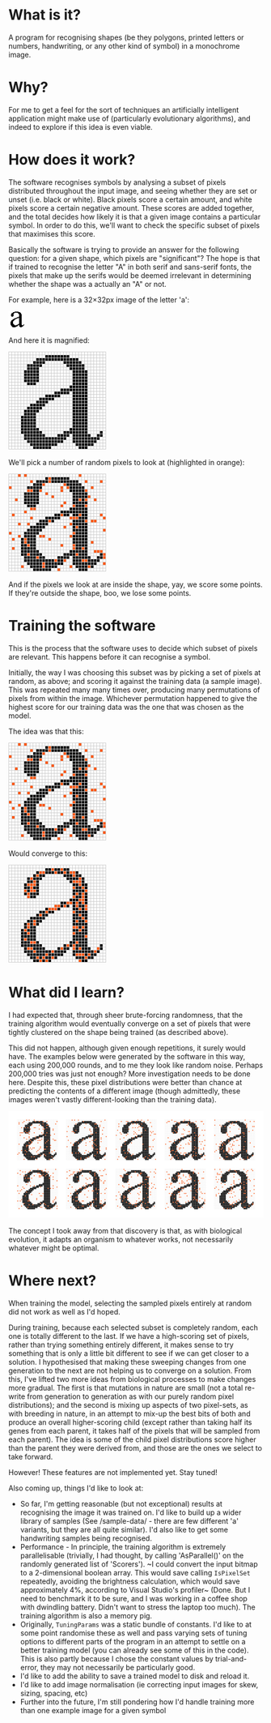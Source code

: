 # What is it?
A program for recognising shapes (be they polygons, printed letters or numbers, handwriting, or any other kind of symbol) in a monochrome image.


# Why?
For me to get a feel for the sort of techniques an artificially intelligent application might make use of (particularly evolutionary algorithms), and indeed to explore if this idea is even viable. 


# How does it work?
The software recognises symbols by analysing a subset of pixels distributed throughout the input image, and seeing whether they are set or unset (i.e. black or white). Black pixels score a certain amount, and white pixels score a certain negative amount. These scores are added together, and the total decides how likely it is that a given image contains a particular symbol. In order to do this, we'll want to check the specific subset of pixels that maximises this score.

Basically the software is trying to provide an answer for the following question: for a given shape, which pixels are "significant"? The hope is that if trained to recognise the letter "A" in both serif and sans-serif fonts, the pixels that make up the serifs would be deemed irrelevant in determining whether the shape was a actually an "A" or not. 

For example, here is a 32×32px image of the letter 'a':

![](/doc/a_small.png)


And here it is magnified: 

![](/doc/a_magnified.png)


We'll pick a number of random pixels to look at (highlighted in orange):

![](/doc/a_random.png)


And if the pixels we look at are inside the shape, yay, we score some points. If they're outside the shape, boo, we lose some points. 


# Training the software 
This is the process that the software uses to decide which subset of pixels are relevant. This happens before it can recognise a symbol. 

Initially, the way I was choosing this subset was by picking a set of pixels at random, as above; and scoring it against the training data (a sample image). This was repeated many many times over, producing many permutations of pixels from within the image. Whichever permutation happened to give the highest score for our training data was the one that was chosen as the model. 

The idea was that this:

![](/doc/a_random.png)


Would converge to this:

![](/doc/a_clustered.png)


# What did I learn?
I had expected that, through sheer brute-forcing randomness, that the training algorithm would eventually converge on a set of pixels that were tightly clustered on the shape being trained (as described above).

This did not happen, although given enough repetitions, it surely would have. The examples below were generated by the software in this way, each using 200,000 rounds, and to me they look like random noise. Perhaps 200,000 tries was just not enough? More investigation needs to be done here. Despite this, these pixel distributions were better than chance at predicting the contents of a different image (though admittedly, these images weren't vastly different-looking than the training data). 

![](/doc/randomised_samples.png)


The concept I took away from that discovery is that, as with biological evolution, it adapts an organism to whatever works, not necessarily whatever might be optimal. 


# Where next?
When training the model, selecting the sampled pixels entirely at random did not work as well as I'd hoped.

During training, because each selected subset is completely random, each one is totally different to the last. If we have a high-scoring set of pixels, rather than trying something entirely different, it makes sense to try something that is only a little bit different to see if we can get closer to a solution. I hypothesised that making these sweeping changes from one generation to the next are not helping us to converge on a solution. From this, I've lifted two more ideas from biological processes to make changes more gradual. The first is that mutations in nature are small (not a total re-write from generation to generation as with our purely random pixel distributions); and the second is mixing up aspects of two pixel-sets, as with breeding in nature, in an attempt to mix-up the best bits of both and produce an overall higher-scoring child (except rather than taking half its genes from each parent, it takes half of the pixels that will be sampled from each parent). The idea is some of the child pixel distributions score higher than the parent they were derived from, and those are the ones we select to take forward. 

However! These features are not implemented yet. Stay tuned! 

Also coming up, things I'd like to look at:
* So far, I'm getting reasonable (but not exceptional) results at recognising the image it was trained on. I'd like to build up a wider library of samples (See /sample-data/ - there are few different 'a' variants, but they are all quite similar). I'd also like to get some handwriting samples being recognised. 
* Performance - In principle, the training algorithm is extremely parallelisable (trivially, I had thought, by calling 'AsParallel()' on the randomly generated list of 'Scorers'). ~I could convert the input bitmap to a 2-dimensional boolean array. This would save calling `IsPixelSet` repeatedly, avoiding the brightness calculation, which would save approximately 4%, according to Visual Studio's profiler~ (Done. But I need to benchmark it to be sure, and I was working in a coffee shop with dwindling battery. Didn't want to stress the laptop too much). The training algorithm is also a memory pig. 
* Originally, `TuningParams` was a static bundle of constants. I'd like to at some point randomise these as well and pass varying sets of tuning options to different parts of the program in an attempt to settle on a better training model (you can already see some of this in the code). This is also partly because I chose the constant values by trial-and-error, they may not necessarily be particularly good. 
* I'd like to add the ability to save a trained model to disk and reload it. 
* I'd like to add image normalisation (ie correcting input images for skew, sizing, spacing, etc)
* Further into the future, I'm still pondering how I'd handle training  more than one example image for a given symbol






